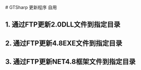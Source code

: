 ﻿﻿# GTSharp 更新程序 自用

## 1. 通过FTP更新2.0DLL文件到指定目录

## 2. 通过FTP更新4.8EXE文件到指定目录

## 3. 通过FTP更新NET4.8框架文件到指定目录